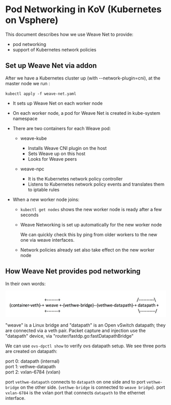 # Pod Networking in KoV (Kubernetes on Vsphere)

This document describes how we use Weave Net to provide:

   * pod networking
   * support of Kubernetes network policies

## Set up Weave Net via addon
  After we have a Kubernetes cluster up (with --network-plugin=cni), at the master node we run :

  `kubectl apply -f weave-net.yaml`

  * It sets up Weave Net on each worker node
  * On each worker node, a pod for Weave Net is created in kube-system namespace
  * There are two containers for each Weave pod:
    
    * weave-kube
      
        * Installs Weave CNI plugin on the host
        * Sets Weave up on this host
        * Looks for Weave peers
        
    * weave-npc 
        
        * It is the Kubernetes network policy controller
        * Listens to Kubernetes network policy events and translates them to iptable rules
        
  * When a new worker node joins:
    * `kubectl get nodes` shows the new worker node is ready after a few seconds
    * Weave Networking is set up automatically for the new worker node

      We can quickly check this by ping from older workers to the new one via weave interfaces.
    * Network policies already set also take effect on the new worker node

## How Weave Net provides pod networking

  In their own words:

  ![Weave Net using fast data path](pics/weave-fast-datapath.png)
  
  "weave" is a Linux bridge and "datapath" is an Open vSwitch datapath; they are connected via a veth pair. Packet capture and injection use the "datapath" device, via "router/fastdp.go:fastDatapathBridge"
 
  We can use `ovs-dpctl show` to verify ovs datapath setup. We see three ports are created on datapath:
  <p>
	port 0: datapath (internal) <br />
	port 1: vethwe-datapath <br />
	port 2: vxlan-6784 (vxlan) <br />
  <p/>

  port `vethwe-datapath`  connects to `datapath` on one side and to port `vethwe-bridge` on the other side. (`vethwe-bridge` is connected to `weave bridge`).
  port `vxlan-6784` is the vxlan port that connects `datapath` to the ethernet interface.
 